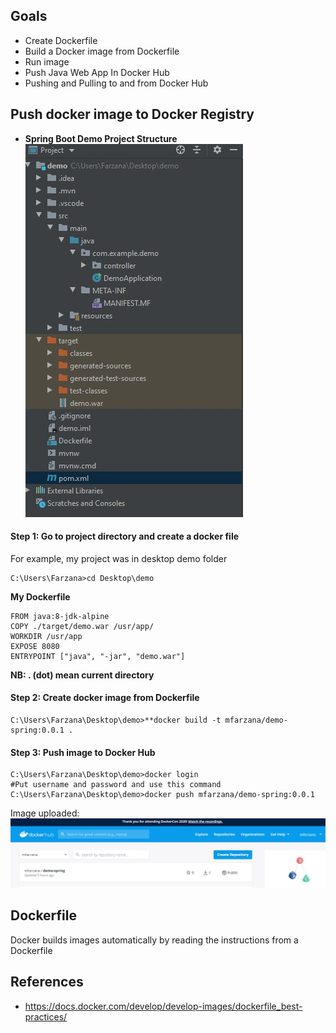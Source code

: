 ## Goals
- Create Dockerfile 
- Build a Docker image from Dockerfile
- Run image
-  Push Java Web App In Docker Hub
- Pushing and Pulling to and from Docker Hub

## Push docker image to Docker Registry
- **Spring Boot Demo Project Structure** 
![enter image description here](https://github.com/Mfarzana/docker-learning/blob/master/images/demo-project-structure.jpg)

#### Step 1: Go to project directory and create a docker file 
 For example, my project was in desktop demo folder
  ```
  C:\Users\Farzana>cd Desktop\demo
  ```
  **My  Dockerfile** 
	
	FROM java:8-jdk-alpine
	COPY ./target/demo.war /usr/app/
	WORKDIR /usr/app
	EXPOSE 8080
	ENTRYPOINT ["java", "-jar", "demo.war"]
	
 **NB:  . (dot) mean current directory** 
####  Step 2: Create docker image from Dockerfile
 ```
 C:\Users\Farzana\Desktop\demo>**docker build -t mfarzana/demo-spring:0.0.1 . 
 ```

#### Step 3: Push image to Docker Hub
```
C:\Users\Farzana\Desktop\demo>docker login 
#Put username and password and use this command
C:\Users\Farzana\Desktop\demo>docker push mfarzana/demo-spring:0.0.1
 ```
 Image  uploaded: ![](https://github.com/Mfarzana/docker-learning/blob/master/images/demo-spring-dockerhub.jpg)
  


## Dockerfile
Docker builds images automatically by reading the instructions from a Dockerfile


## References
- https://docs.docker.com/develop/develop-images/dockerfile_best-practices/

<!--stackedit_data:
eyJoaXN0b3J5IjpbNjIwNzI5OTA2LDEzNTExNjI3ODksMTAzMj
ExMjc1MywtMTEwMzA3NDY3NywtNzcxNzA0Mzg4LC0yMDk2MzIy
ODM2LDEzNzMxMDA2NTYsLTIxMTQxNDc3MDIsODEyNjg3Mzk2LD
c1Njc1NjE5NywtMjA3MzgwMjMxNiwxMjQ4NDA0OTgzLDYyMzA0
MDYzMyw4MTQwOTU5OTYsMTIzODU0Njc2LC0xMzA1NDAxNzgzLC
0zNTY0NDIwMzgsNDIyNTUwMjldfQ==
-->